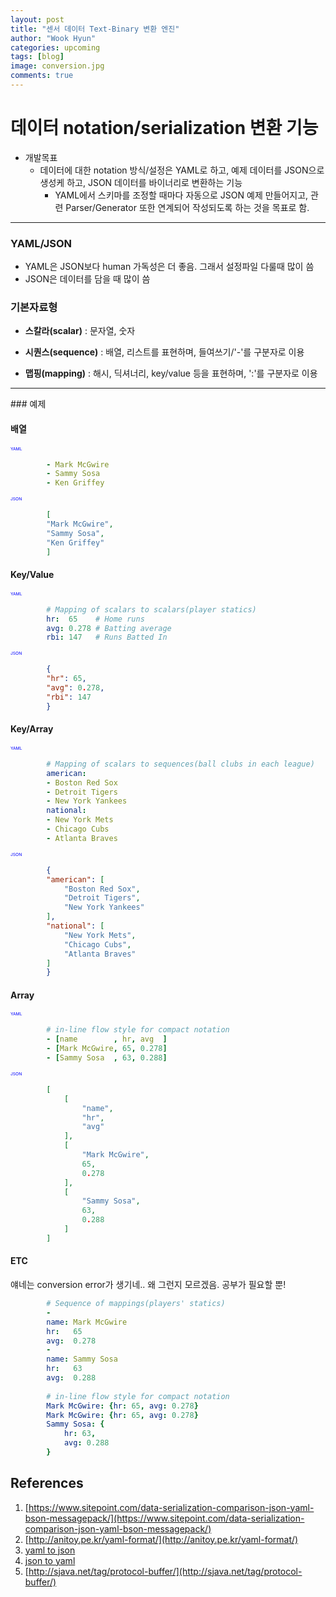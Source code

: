 ```yaml
---
layout: post
title: "센서 데이터 Text-Binary 변환 엔진"
author: "Wook Hyun"
categories: upcoming
tags: [blog]
image: conversion.jpg
comments: true
---
```


# 데이터 notation/serialization 변환 기능 

- 개발목표
    - 데이터에 대한 notation 방식/설정은 YAML로 하고, 예제 데이터를 JSON으로 생성케 하고, JSON 데이터를 바이너리로 변환하는 기능
        - YAML에서 스키마를 조정할 때마다 자동으로 JSON 예제 만들어지고, 관련 Parser/Generator 또한 연계되어 작성되도록 하는 것을 목표로 함.

<hr>

### YAML/JSON
- YAML은 JSON보다 human 가독성은 더 좋음. 그래서 설정파일 다룰때 많이 씀
- JSON은 데이터를 담을 때 많이 씀


### 기본자료형

- **스칼라(scalar)** : 문자열, 숫자 

- **시퀀스(sequence)** : 배열, 리스트를 표현하며, 들여쓰기/'-'를 구분자로 이용

- **맵핑(mapping)** : 해시, 딕셔너리, key/value 등을 표현하며, ':'를 구분자로 이용

<hr>
### 예제

#### 배열

<span style="color:blue; font-size:5pt">YAML</span>
```yaml
        - Mark McGwire
        - Sammy Sosa
        - Ken Griffey
```
<span style="color:blue; font-size:5pt">JSON</span>
```json
        [
        "Mark McGwire",
        "Sammy Sosa",
        "Ken Griffey"
        ]
```

#### Key/Value
<span style="color:blue; font-size:5pt">YAML</span>
```yaml        
        # Mapping of scalars to scalars(player statics)
        hr:  65    # Home runs
        avg: 0.278 # Batting average
        rbi: 147   # Runs Batted In
```
<span style="color:blue; font-size:5pt">JSON</span>

```json
        {
        "hr": 65,
        "avg": 0.278,
        "rbi": 147
        }
```

#### Key/Array
<span style="color:blue; font-size:5pt">YAML</span>

```yaml
        # Mapping of scalars to sequences(ball clubs in each league)
        american:
        - Boston Red Sox
        - Detroit Tigers
        - New York Yankees
        national:
        - New York Mets
        - Chicago Cubs
        - Atlanta Braves
```
<span style="color:blue; font-size:5pt">JSON</span>

```json
        {
        "american": [
            "Boston Red Sox",
            "Detroit Tigers",
            "New York Yankees"
        ],
        "national": [
            "New York Mets",
            "Chicago Cubs",
            "Atlanta Braves"
        ]
        }
```

#### Array 
<span style="color:blue; font-size:5pt">YAML</span>

```yaml
        # in-line flow style for compact notation
        - [name        , hr, avg  ]
        - [Mark McGwire, 65, 0.278]
        - [Sammy Sosa  , 63, 0.288]
```
<span style="color:blue; font-size:5pt">JSON</span>

```json
        [
            [
                "name",
                "hr",
                "avg"
            ],
            [
                "Mark McGwire",
                65,
                0.278
            ],
            [
                "Sammy Sosa",
                63,
                0.288
            ]
        ]
```

#### ETC 
얘네는 conversion error가 생기네.. 왜 그런지 모르겠음. 공부가 필요할 뿐!

```yaml
        # Sequence of mappings(players' statics)
        -
        name: Mark McGwire
        hr:   65
        avg:  0.278
        -
        name: Sammy Sosa
        hr:   63
        avg:  0.288
        
        # in-line flow style for compact notation
        Mark McGwire: {hr: 65, avg: 0.278}
        Mark McGwire: {hr: 65, avg: 0.278}
        Sammy Sosa: {
            hr: 63,
            avg: 0.288
        }
```


## References
1. [https://www.sitepoint.com/data-serialization-comparison-json-yaml-bson-messagepack/](https://www.sitepoint.com/data-serialization-comparison-json-yaml-bson-messagepack/)
2. [http://anitoy.pe.kr/yaml-format/](http://anitoy.pe.kr/yaml-format/)
3. [yaml to json](https://www.browserling.com/tools/yaml-to-json)
4. [json to yaml](https://www.browserling.com/tools/json-to-yaml)
5. [http://sjava.net/tag/protocol-buffer/](http://sjava.net/tag/protocol-buffer/)
